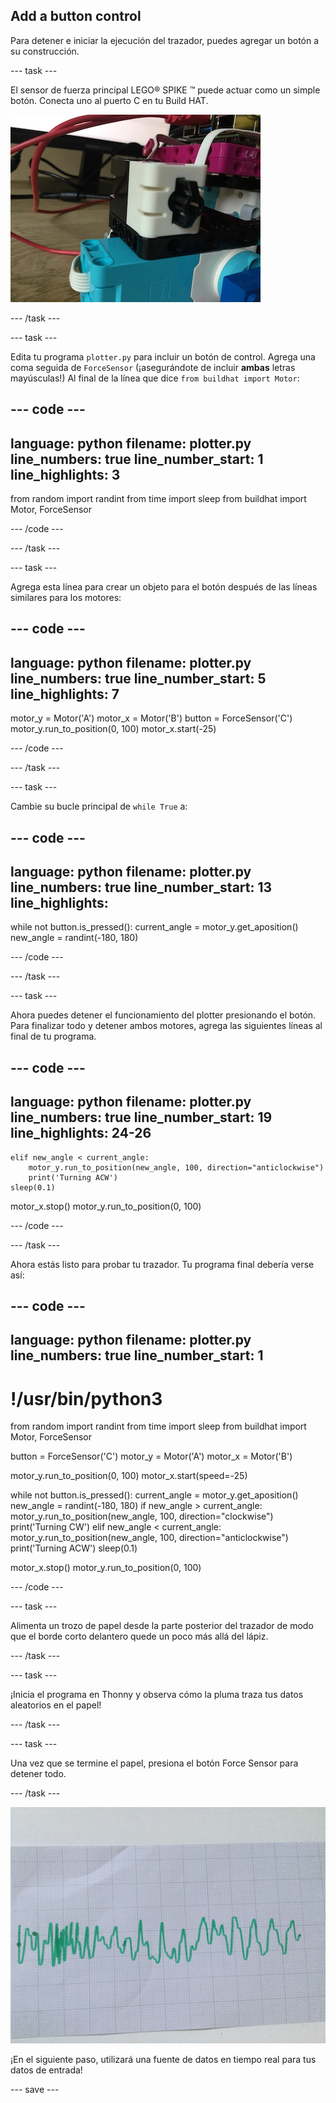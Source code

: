 ## Add a button control

Para detener e iniciar la ejecución del trazador, puedes agregar un botón a su construcción.

--- task ---

El sensor de fuerza principal LEGO® SPIKE ™ puede actuar como un simple botón. Conecta uno al puerto C en tu Build HAT.

![Una foto en primer plano de parte del trazador LEGO® donde se ha agregado el sensor de fuerza.](images/force.jpg)

--- /task ---

--- task ---

Edita tu programa `plotter.py` para incluir un botón de control. Agrega una coma seguida de `ForceSensor` (¡asegurándote de incluir **ambas** letras mayúsculas!) Al final de la línea que dice `from buildhat import Motor`:

--- code ---
---
language: python filename: plotter.py line_numbers: true line_number_start: 1
line_highlights: 3
---

from random import randint from time import sleep from buildhat import Motor, ForceSensor

--- /code ---

--- /task ---

--- task ---

Agrega esta línea para crear un objeto para el botón después de las líneas similares para los motores:

--- code ---
---
language: python filename: plotter.py line_numbers: true line_number_start: 5
line_highlights: 7
---

motor_y = Motor('A') motor_x = Motor('B') button = ForceSensor('C') motor_y.run_to_position(0, 100) motor_x.start(-25)

--- /code ---

--- /task ---

--- task ---

Cambie su bucle principal de `while True` a:

--- code ---
---
language: python filename: plotter.py line_numbers: true line_number_start: 13
line_highlights:
---

while not button.is_pressed(): current_angle = motor_y.get_aposition() new_angle = randint(-180, 180)

--- /code ---

--- /task ---

--- task ---

Ahora puedes detener el funcionamiento del plotter presionando el botón. Para finalizar todo y detener ambos motores, agrega las siguientes líneas al final de tu programa.

--- code ---
---
language: python filename: plotter.py line_numbers: true line_number_start: 19
line_highlights: 24-26
---

    elif new_angle < current_angle:
        motor_y.run_to_position(new_angle, 100, direction="anticlockwise")
        print('Turning ACW')
    sleep(0.1)

motor_x.stop() motor_y.run_to_position(0, 100)

--- /code ---

--- /task ---

Ahora estás listo para probar tu trazador. Tu programa final debería verse así:

--- code ---
---
language: python filename: plotter.py line_numbers: true
line_number_start: 1
---

# !/usr/bin/python3
from random import randint from time import sleep from buildhat import Motor, ForceSensor

button = ForceSensor('C') motor_y = Motor('A') motor_x = Motor('B')

motor_y.run_to_position(0, 100) motor_x.start(speed=-25)

while not button.is_pressed(): current_angle = motor_y.get_aposition() new_angle = randint(-180, 180) if new_angle > current_angle: motor_y.run_to_position(new_angle, 100, direction="clockwise") print('Turning CW') elif new_angle < current_angle: motor_y.run_to_position(new_angle, 100, direction="anticlockwise") print('Turning ACW') sleep(0.1)

motor_x.stop() motor_y.run_to_position(0, 100)

--- /code ---

--- task ---

Alimenta un trozo de papel desde la parte posterior del trazador de modo que el borde corto delantero quede un poco más allá del lápiz.

--- /task ---

--- task ---

¡Inicia el programa en Thonny y observa cómo la pluma traza tus datos aleatorios en el papel!

--- /task ---

--- task ---

Una vez que se termine el papel, presiona el botón Force Sensor para detener todo.

--- /task ---

![Una foto de una hoja de papel, en la que el trazador ha dibujado un trazo verde.](images/paper.JPG)

¡En el siguiente paso, utilizará una fuente de datos en tiempo real para tus datos de entrada!

--- save ---
